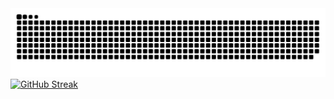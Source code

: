 <picture>
  <source media="(prefers-color-scheme: dark)" srcset="https://raw.githubusercontent.com/Xeruloudon/Xeruloudon/output/github-contribution-grid-snake-dark.svg">
  <source media="(prefers-color-scheme: light)" srcset="https://raw.githubusercontent.com/Xeruloudon/Xeruloudon/output/github-contribution-grid-snake.svg">
  <img alt="github contribution grid snake animation" src="https://raw.githubusercontent.com/Xeruloudon/Xeruloudon/output/github-contribution-grid-snake.svg">
</picture>
<a href="https://git.io/streak-stats"><img src="https://streak-stats.demolab.com?user=Xeruloudon&hide_border=true&card_width=850&background=EB000000&stroke=CCCCCC&ring=7000FF&fire=64D142&currStreakNum=FFBF00&sideNums=FFBF00&currStreakLabel=CCCCCC&sideLabels=CCCCCC&dates=FFBF00&excludeDaysLabel=CCCCCC&border=CCCCCC" alt="GitHub Streak" /></a>
